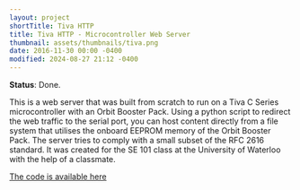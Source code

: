 ```yaml
---
layout: project
shortTitle: Tiva HTTP
title: Tiva HTTP - Microcontroller Web Server
thumbnail: assets/thumbnails/tiva.png
date: 2016-11-30 00:00 -0400
modified: 2024-08-27 21:12 -0400
---
```


<!---
Write a really in depth explanation for this with more pictures and maybe refactor and redo my code
-->

**Status**: Done.

This is a web server that was built from scratch to run on a Tiva C Series microcontroller with an Orbit Booster Pack. Using a python script to redirect the web traffic to the serial port, you can host content directly from a file system that utilises the onboard EEPROM memory of the Orbit Booster Pack. The server tries to comply with a small subset of the RFC 2616 standard. It was created for the SE 101 class at the University of Waterloo with the help of a classmate.

[The code is available here](https://github.com/AideTechBot/tiva-httpd)
